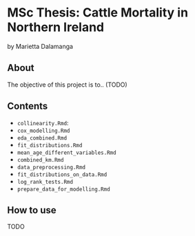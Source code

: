# MSc Thesis: Cattle Mortality in Northern Ireland

by Marietta Dalamanga

## About

The objective of this project is to.. (TODO)

## Contents

- `collinearity.Rmd`:  
- `cox_modelling.Rmd`       
- `eda_combined.Rmd`               
- `fit_distributions.Rmd`  
- `mean_age_different_variables.Rmd`
- `combined_km.Rmd`   
- `data_preprocessing.Rmd`  
- `fit_distributions_on_data.Rmd`
- `log_rank_tests.Rmd`
- `prepare_data_for_modelling.Rmd`

## How to use

TODO
